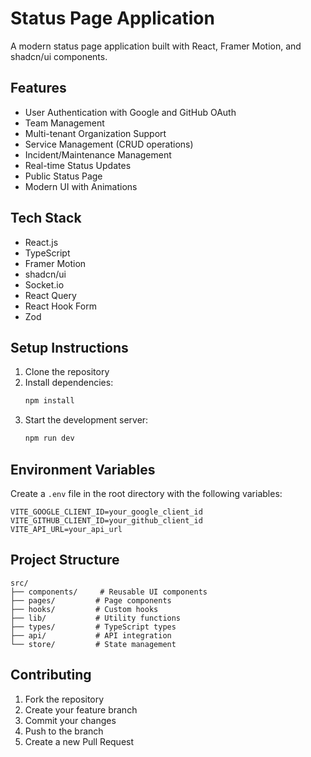# Status Page Application

A modern status page application built with React, Framer Motion, and shadcn/ui components.

## Features

- User Authentication with Google and GitHub OAuth
- Team Management
- Multi-tenant Organization Support
- Service Management (CRUD operations)
- Incident/Maintenance Management
- Real-time Status Updates
- Public Status Page
- Modern UI with Animations

## Tech Stack

- React.js
- TypeScript
- Framer Motion
- shadcn/ui
- Socket.io
- React Query
- React Hook Form
- Zod

## Setup Instructions

1. Clone the repository
2. Install dependencies:
   ```bash
   npm install
   ```
3. Start the development server:
   ```bash
   npm run dev
   ```

## Environment Variables

Create a `.env` file in the root directory with the following variables:

```env
VITE_GOOGLE_CLIENT_ID=your_google_client_id
VITE_GITHUB_CLIENT_ID=your_github_client_id
VITE_API_URL=your_api_url
```

## Project Structure

```
src/
├── components/     # Reusable UI components
├── pages/         # Page components
├── hooks/         # Custom hooks
├── lib/           # Utility functions
├── types/         # TypeScript types
├── api/           # API integration
└── store/         # State management
```

## Contributing

1. Fork the repository
2. Create your feature branch
3. Commit your changes
4. Push to the branch
5. Create a new Pull Request 